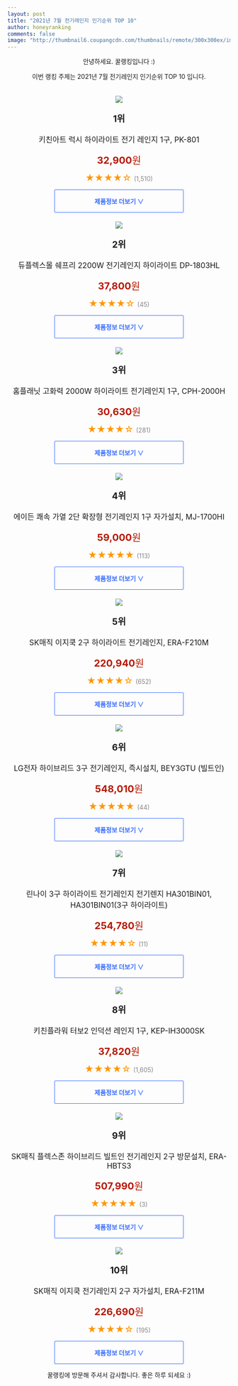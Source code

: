 ```yaml
--- 
layout: post 
title: "2021년 7월 전기레인지 인기순위 TOP 10" 
author: honeyranking 
comments: false 
image: "http://thumbnail6.coupangcdn.com/thumbnails/remote/300x300ex/image/product/image/vendoritem/2019/01/28/3100020417/923ac20b-2dc6-4d0a-a397-1ae9440981aa.jpg" 
--- 
```

<p style="text-align: center;">안녕하세요. 꿀랭킹입니다 :)</p> <p style="text-align: center;">이번 랭킹 주제는 2021년 7월 전기레인지 인기순위 TOP 10 입니다.</p><center><img src="http://thumbnail6.coupangcdn.com/thumbnails/remote/300x300ex/image/product/image/vendoritem/2019/01/28/3100020417/923ac20b-2dc6-4d0a-a397-1ae9440981aa.jpg" style="margin-top:20px" /></center> <p style="text-align: center; font-size: 20px"><b>1위</b></p> <p style="text-align: center; font-size: 17px">키친아트 럭시 하이라이트 전기 레인지 1구, PK-801</p> <p style="text-align: center;"><span style="color: #b61800; font-size: 22px;"><b>32,900</b>원</span></p> <p style="text-align: center;"><span style="color: #ff9600; font-size: 20px;">★★★★☆ </span><span style="color: #878787;">(1,510)</span></p> <center><a href="https://coupa.ng/b4pWBZ"> <div style="font-size: 14px; display: inline-block; padding: 15px 90px; color: #346aff; border-radius: 2px; border: 1px solid #346aff; cursor: pointer;"><b>제품정보 더보기 &or;</b></div> </a></center><center><img src="http://thumbnail7.coupangcdn.com/thumbnails/remote/300x300ex/image/vendor_inventory/d72d/3b394d668d5cf8a9a4b5a7cb6328a622e336df416906bccd0b50af31ea04.png" style="margin-top:20px" /></center> <p style="text-align: center; font-size: 20px"><b>2위</b></p> <p style="text-align: center; font-size: 17px">듀플렉스몰 쉐프리 2200W 전기레인지 하이라이트 DP-1803HL</p> <p style="text-align: center;"><span style="color: #b61800; font-size: 22px;"><b>37,800</b>원</span></p> <p style="text-align: center;"><span style="color: #ff9600; font-size: 20px;">★★★★☆ </span><span style="color: #878787;">(45)</span></p> <center><a href="https://coupa.ng/b4pWB3"> <div style="font-size: 14px; display: inline-block; padding: 15px 90px; color: #346aff; border-radius: 2px; border: 1px solid #346aff; cursor: pointer;"><b>제품정보 더보기 &or;</b></div> </a></center><center><img src="http://thumbnail8.coupangcdn.com/thumbnails/remote/300x300ex/image/retail/images/1009150080411-0ee15a7a-eb96-4a32-bc63-fff0a54ad146.jpg" style="margin-top:20px" /></center> <p style="text-align: center; font-size: 20px"><b>3위</b></p> <p style="text-align: center; font-size: 17px">홈플래닛 고화력 2000W 하이라이트 전기레인지 1구, CPH-2000H</p> <p style="text-align: center;"><span style="color: #b61800; font-size: 22px;"><b>30,630</b>원</span></p> <p style="text-align: center;"><span style="color: #ff9600; font-size: 20px;">★★★★☆ </span><span style="color: #878787;">(281)</span></p> <center><a href="https://coupa.ng/b4pWB4"> <div style="font-size: 14px; display: inline-block; padding: 15px 90px; color: #346aff; border-radius: 2px; border: 1px solid #346aff; cursor: pointer;"><b>제품정보 더보기 &or;</b></div> </a></center><center><img src="http://thumbnail7.coupangcdn.com/thumbnails/remote/300x300ex/image/retail/images/2020/06/24/19/8/4af832e8-6135-477b-857c-13f32eb344fb.jpg" style="margin-top:20px" /></center> <p style="text-align: center; font-size: 20px"><b>4위</b></p> <p style="text-align: center; font-size: 17px">에이든 쾌속 가열 2단 확장형 전기레인지 1구 자가설치, MJ-1700HI</p> <p style="text-align: center;"><span style="color: #b61800; font-size: 22px;"><b>59,000</b>원</span></p> <p style="text-align: center;"><span style="color: #ff9600; font-size: 20px;">★★★★★ </span><span style="color: #878787;">(113)</span></p> <center><a href="https://coupa.ng/b4pWB5"> <div style="font-size: 14px; display: inline-block; padding: 15px 90px; color: #346aff; border-radius: 2px; border: 1px solid #346aff; cursor: pointer;"><b>제품정보 더보기 &or;</b></div> </a></center><center><img src="http://thumbnail9.coupangcdn.com/thumbnails/remote/300x300ex/image/product/image/vendoritem/2018/03/27/3099280279/d9a1fd6b-35ab-4a9e-a710-8d04ce4d479c.jpg" style="margin-top:20px" /></center> <p style="text-align: center; font-size: 20px"><b>5위</b></p> <p style="text-align: center; font-size: 17px">SK매직 이지쿡 2구 하이라이트 전기레인지, ERA-F210M</p> <p style="text-align: center;"><span style="color: #b61800; font-size: 22px;"><b>220,940</b>원</span></p> <p style="text-align: center;"><span style="color: #ff9600; font-size: 20px;">★★★★☆ </span><span style="color: #878787;">(652)</span></p> <center><a href="https://coupa.ng/b4pWB6"> <div style="font-size: 14px; display: inline-block; padding: 15px 90px; color: #346aff; border-radius: 2px; border: 1px solid #346aff; cursor: pointer;"><b>제품정보 더보기 &or;</b></div> </a></center><center><img src="http://thumbnail10.coupangcdn.com/thumbnails/remote/300x300ex/image/retail/images/192580302812638-c2b39a27-d839-4a2f-a7b0-9ffa7b824955.jpg" style="margin-top:20px" /></center> <p style="text-align: center; font-size: 20px"><b>6위</b></p> <p style="text-align: center; font-size: 17px">LG전자 하이브리드 3구 전기레인지, 즉시설치, BEY3GTU (빌트인)</p> <p style="text-align: center;"><span style="color: #b61800; font-size: 22px;"><b>548,010</b>원</span></p> <p style="text-align: center;"><span style="color: #ff9600; font-size: 20px;">★★★★★ </span><span style="color: #878787;">(44)</span></p> <center><a href="https://coupa.ng/b4pWB8"> <div style="font-size: 14px; display: inline-block; padding: 15px 90px; color: #346aff; border-radius: 2px; border: 1px solid #346aff; cursor: pointer;"><b>제품정보 더보기 &or;</b></div> </a></center><center><img src="http://thumbnail8.coupangcdn.com/thumbnails/remote/300x300ex/image/vendor_inventory/c5e5/87fd0b8a5cf07b24b0b6d001a766744532e0496bf467418a7ddbcbd0a9ea.jpg" style="margin-top:20px" /></center> <p style="text-align: center; font-size: 20px"><b>7위</b></p> <p style="text-align: center; font-size: 17px">린나이 3구 하이라이트 전기레인지 전기렌지 HA301BIN01, HA301BIN01(3구 하이라이트)</p> <p style="text-align: center;"><span style="color: #b61800; font-size: 22px;"><b>254,780</b>원</span></p> <p style="text-align: center;"><span style="color: #ff9600; font-size: 20px;">★★★★☆ </span><span style="color: #878787;">(11)</span></p> <center><a href="https://coupa.ng/b4pWCa"> <div style="font-size: 14px; display: inline-block; padding: 15px 90px; color: #346aff; border-radius: 2px; border: 1px solid #346aff; cursor: pointer;"><b>제품정보 더보기 &or;</b></div> </a></center><center><img src="http://thumbnail9.coupangcdn.com/thumbnails/remote/300x300ex/image/retail/images/2018/12/19/19/6/bec41e5a-2101-4e09-ba1c-db95320fce6f.jpg" style="margin-top:20px" /></center> <p style="text-align: center; font-size: 20px"><b>8위</b></p> <p style="text-align: center; font-size: 17px">키친플라워 터보2 인덕션 레인지 1구, KEP-IH3000SK</p> <p style="text-align: center;"><span style="color: #b61800; font-size: 22px;"><b>37,820</b>원</span></p> <p style="text-align: center;"><span style="color: #ff9600; font-size: 20px;">★★★★☆ </span><span style="color: #878787;">(1,605)</span></p> <center><a href="https://coupa.ng/b4pWCc"> <div style="font-size: 14px; display: inline-block; padding: 15px 90px; color: #346aff; border-radius: 2px; border: 1px solid #346aff; cursor: pointer;"><b>제품정보 더보기 &or;</b></div> </a></center><center><img src="http://thumbnail6.coupangcdn.com/thumbnails/remote/300x300ex/image/retail/images/2021/05/12/14/2/bd3a69a4-3257-43dc-a2b4-1138034329cb.jpg" style="margin-top:20px" /></center> <p style="text-align: center; font-size: 20px"><b>9위</b></p> <p style="text-align: center; font-size: 17px">SK매직 플렉스존 하이브리드 빌트인 전기레인지 2구 방문설치, ERA-HBTS3</p> <p style="text-align: center;"><span style="color: #b61800; font-size: 22px;"><b>507,990</b>원</span></p> <p style="text-align: center;"><span style="color: #ff9600; font-size: 20px;">★★★★★ </span><span style="color: #878787;">(3)</span></p> <center><a href="https://coupa.ng/b4pWCf"> <div style="font-size: 14px; display: inline-block; padding: 15px 90px; color: #346aff; border-radius: 2px; border: 1px solid #346aff; cursor: pointer;"><b>제품정보 더보기 &or;</b></div> </a></center><center><img src="http://thumbnail6.coupangcdn.com/thumbnails/remote/300x300ex/image/product/image/vendoritem/2019/03/05/3099280280/39a7fdfb-81f6-44cb-965e-97720589ff1b.jpg" style="margin-top:20px" /></center> <p style="text-align: center; font-size: 20px"><b>10위</b></p> <p style="text-align: center; font-size: 17px">SK매직 이지쿡 전기레인지 2구 자가설치, ERA-F211M</p> <p style="text-align: center;"><span style="color: #b61800; font-size: 22px;"><b>226,690</b>원</span></p> <p style="text-align: center;"><span style="color: #ff9600; font-size: 20px;">★★★★☆ </span><span style="color: #878787;">(195)</span></p> <center><a href="https://coupa.ng/b4pWCi"> <div style="font-size: 14px; display: inline-block; padding: 15px 90px; color: #346aff; border-radius: 2px; border: 1px solid #346aff; cursor: pointer;"><b>제품정보 더보기 &or;</b></div> </a></center> <p style="text-align: center;">꿀랭킹에 방문해 주셔서 감사합니다. 좋은 하루 되세요 :)</p>

